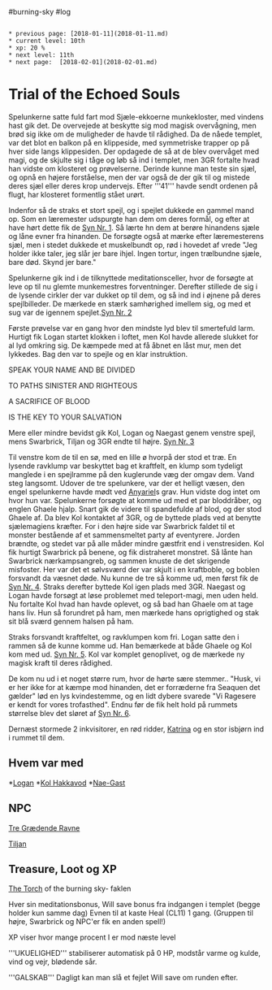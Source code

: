 #burning-sky #log

```ad-info

* previous page: [2018-01-11](2018-01-11.md)
* current level: 10th
* xp: 20 %
* next level: 11th
* next page:  [2018-02-01](2018-02-01.md) 
```

# Trial of the Echoed Souls 
Spelunkerne satte fuld fart mod Sjæle-ekkoerne munkekloster, med vindens hast gik det. De overvejede at beskytte sig mod magisk overvågning, men brød sig ikke om de muligheder de havde til rådighed. Da de nåede templet, var det blot en balkon på en klippeside, med symmetriske trapper op på hver side langs klippesiden. Der opdagede de så at de blev overvåget med magi, og de skjulte sig i tåge og løb så ind i templet, men 3GR fortalte hvad han vidste om klosteret og prøvelserne. Derinde kunne man teste sin sjæl, og opnå en højere forståelse, men der var også de der gik til og mistede deres sjæl eller deres krop undervejs. Efter '''41''' havde sendt ordenen på flugt, har klosteret formentlig stået urørt.
Indenfor så de straks et stort spejl, og i spejlet dukkede en gammel mand op. Som en læremester udspurgte han dem om deres formål, og efter at have hørt dette fik de [Syn Nr. 1](Syn%20Nr.%201.md). Så lærte hn dem at berøre hinandens sjæle og låne evner fra hinanden. De forsøgte også at mærke efter læremesterens sjæl, men i stedet dukkede et muskelbundt op, rød i hovedet af vrede "Jeg holder ikke taler, jeg slår jer bare ihjel. Ingen tortur, ingen trælbundne sjæle, bare død. Skynd jer bare."
Spelunkerne gik ind i de tilknyttede meditationsceller, hvor de forsøgte at leve op til nu glemte munkemestres forventninger. Derefter stillede de sig i de lysende cirkler der var dukket op til dem, og så ind ind i øjnene på deres spejlbilleder. De mærkede en stærk samhørighed imellem sig, og med et sug var de igennem spejlet.[Syn Nr. 2](Syn%20Nr.%202.md)    
Første prøvelse var en gang hvor den mindste lyd blev til smertefuld larm. Hurtigt fik Logan startet klokken i loftet, men Kol havde allerede slukket for al lyd omkring sig. De kæmpede med at få åbnet en låst mur, men det lykkedes. Bag den var to spejle og en klar instruktion.
SPEAK YOUR NAME AND BE DIVIDED
TO PATHS SINISTER AND RIGHTEOUS
A SACRIFICE OF BLOOD
IS THE KEY TO YOUR SALVATION 
  
 
Mere eller mindre bevidst gik Kol, Logan og Naegast genem venstre spejl, mens Swarbrick, Tiljan og 3GR endte til højre. [Syn Nr. 3](Syn%20Nr.%203.md)
Til venstre kom de til en sø, med en lille ø hvorpå der stod et træ. En lysende ravklump var beskyttet bag et kraftfelt, en klump som tydeligt manglede i en spejlramme på den kuglerunde væg der omgav dem. Vand steg langsomt. Udover de tre spelunkere, var der et helligt væsen, den engel spelunkerne havde mødt ved [Anyariel](Anyariel.md)s grav. Hun vidste dog intet om hvor hun var. Spelunkerne forsøgte at komme ud med et par bloddråber, og englen Ghaele hjalp. Snart gik de videre til spandefulde af blod, og der stod Ghaele af. Da blev Kol kontaktet af 3GR, og de byttede plads ved at benytte sjælemagiens kræfter. For i den højre side var Swarbrick faldet til et monster bestående af et sammensmeltet party af eventyrere. Jorden brændte, og stedet var på alle måder mindre gæstfrit end i venstresiden. Kol fik hurtigt Swarbrick på benene, og fik distraheret monstret. Så lånte han Swarbrick nærkampsangreb, og sammen knuste de det skrigende misfoster. Her var det et sølvsværd der var skjult i en kraftboble, og boblen forsvandt da væsnet døde. Nu kunne de tre så komme ud, men først fik de [Syn Nr. 4](Syn%20Nr.%204.md). Straks derefter byttede Kol igen plads med 3GR. Naegast og Logan havde forsøgt at løse problemet med teleport-magi, men uden held. Nu fortalte Kol hvad han havde oplevet, og så bad han Ghaele om at tage hans liv. Hun så forundret på ham, men mærkede hans oprigtighed og stak sit blå sværd gennem halsen på ham.
Straks forsvandt kraftfeltet, og ravklumpen kom fri. Logan satte den i rammen så de kunne komme ud. Han bemærkede at både Ghaele og Kol kom med ud. [Syn Nr. 5](Syn%20Nr.%205.md). Kol var komplet genoplivet, og de mærkede ny magisk kraft til deres rådighed.
De kom nu ud i et noget større rum, hvor de hørte sære stemmer.. "Husk, vi er her ikke for at kæmpe mod hinanden, det er forræderne fra Seaquen det gælder" lød en lys kvindestemme, og en lidt dybere svarede "Vi Ragesere er kendt for vores trofasthed". Endnu før de fik helt hold på rummets størrelse blev det sløret af [Syn Nr. 6](Syn%20Nr.%206.md).
Dernæst stormede 2 inkvisitorer, en rød ridder, [Katrina](Katrina.md) og en stor isbjørn ind i rummet til dem.
## Hvem var med 
*[Logan](Logan.md)
*[Kol Hakkavod](Kol%20Hakkavod.md)
*[Nae-Gast](Nae-Gast%20Oldknist.md)
## NPC 
[Tre Grædende Ravne](Tre%20Grædende%20Ravne.md)
[Tiljan](Tiljan.md)
## Treasure, Loot og XP 
[The Torch](The%20Torch.md) of the burning sky- faklen
Hver sin meditationsbonus, Will save bonus fra indgangen i templet (begge holder kun samme dag)
Evnen til at kaste Heal (CL11) 1 gang. (Gruppen til højre, Swarbrick og NPC'er fik en anden spell!)
XP viser hvor mange procent I er mod næste level
'''UKUELIGHED''' stabiliserer automatisk på 0 HP, modstår varme og kulde, vind og vejr, blødende sår.
'''GALSKAB''' Dagligt kan man slå et fejlet Will save om runden efter.
